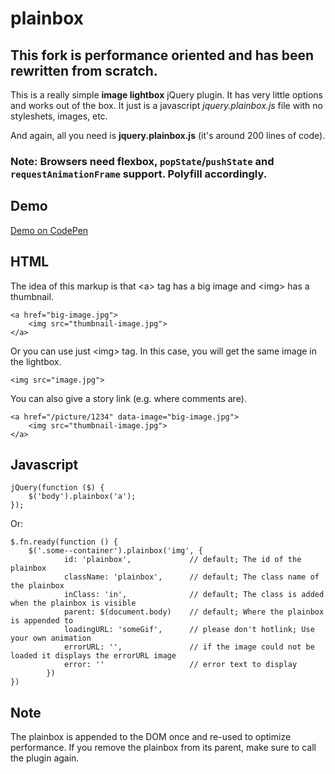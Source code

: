 # plainbox

## This fork is performance oriented and has been rewritten from scratch.

This is a really simple **image lightbox** jQuery plugin. It has very little options and works out of the box. It just is a javascript *jquery.plainbox.js* file with no styleshets, images, etc.

And again, all you need is **jquery.plainbox.js** (it's around 200 lines of code).

### Note: Browsers need flexbox, `popState`/`pushState` and `requestAnimationFrame` support. Polyfill accordingly.

## Demo

[Demo on CodePen](http://codepen.io/starikovs/full/vNEvpW/)

## HTML

The idea of this markup is that &lt;a&gt; tag has a big image and &lt;img&gt; has a thumbnail.

    <a href="big-image.jpg">
        <img src="thumbnail-image.jpg">
    </a>

Or you can use just &lt;img&gt; tag. In this case, you will get the same image in the lightbox.

    <img src="image.jpg">

You can also give a story link (e.g. where comments are).

    <a href="/picture/1234" data-image="big-image.jpg">
        <img src="thumbnail-image.jpg">
    </a>

## Javascript

    jQuery(function ($) {
        $('body').plainbox('a');
    });

Or:

    $.fn.ready(function () {
        $('.some--container').plainbox('img', {
                id: 'plainbox',             // default; The id of the plainbox
                className: 'plainbox',      // default; The class name of the plainbox
                inClass: 'in',              // default; The class is added when the plainbox is visible
                parent: $(document.body)    // default; Where the plainbox is appended to
                loadingURL: 'someGif',      // please don't hotlink; Use your own animation
                errorURL: '',               // if the image could not be loaded it displays the errorURL image
                error: ''                   // error text to display
            })
    })

## Note

The plainbox is appended to the DOM once and re-used to optimize performance. If you remove the plainbox from its parent, make sure to call the plugin again.